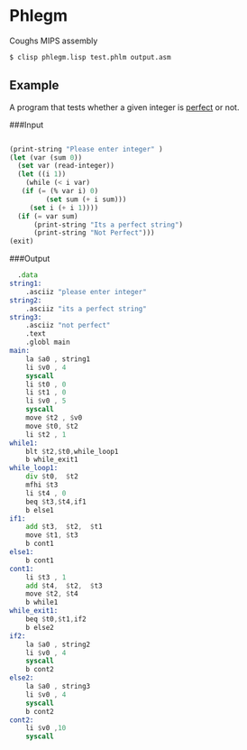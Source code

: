 # Phlegm

Coughs MIPS assembly

```bash
$ clisp phlegm.lisp test.phlm output.asm
```


## Example
A program that tests whether a given integer is <a href="en.wikipedia.org/wiki/Perfect_number">perfect</a> or not.

###Input
```lisp

(print-string "Please enter integer" )
(let (var (sum 0))
  (set var (read-integer))
  (let ((i 1))
    (while (< i var)
   (if (= (% var i) 0)
	     (set sum (+ i sum)))
	 (set i (+ i 1))))
  (if (= var sum)
      (print-string "Its a perfect string")
      (print-string "Not Perfect")))
(exit)

```

###Output

```asm
  .data
string1: 
	.asciiz "please enter integer"
string2: 
	.asciiz "its a perfect string"
string3: 
	.asciiz "not perfect"
	.text
	.globl main
main:
	la $a0 , string1
	li $v0 , 4
	syscall
	li $t0 , 0 
	li $t1 , 0 
	li $v0 , 5 
	syscall
	move $t2 , $v0
	move $t0, $t2 
	li $t2 , 1 
while1:
	blt $t2,$t0,while_loop1
	b while_exit1
while_loop1:
	div $t0,  $t2 
	mfhi $t3
	li $t4 , 0 
	beq $t3,$t4,if1
	b else1
if1:
	add $t3,  $t2,  $t1 
	move $t1, $t3 
	b cont1
else1:
	b cont1
cont1:
	li $t3 , 1 
	add $t4,  $t2,  $t3 
	move $t2, $t4 
	b while1
while_exit1:
	beq $t0,$t1,if2
	b else2
if2:
	la $a0 , string2
	li $v0 , 4
	syscall
	b cont2
else2:
	la $a0 , string3
	li $v0 , 4
	syscall
	b cont2
cont2:
	li $v0 ,10
	syscall	

```
